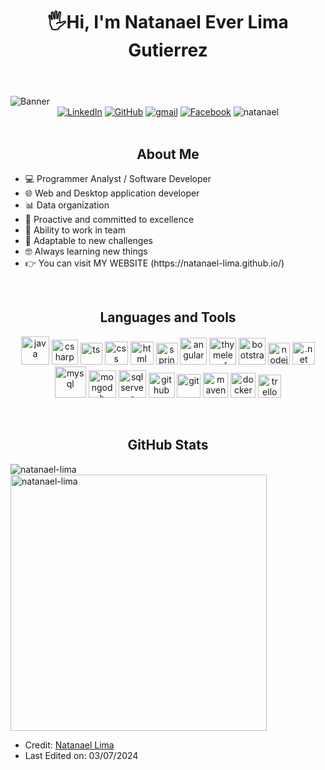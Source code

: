 <body>
    <header>
         <div align="center"><h1 align="center"> 🖐Hi, I'm Natanael Ever Lima Gutierrez</h1></div>
    </header>
    <img src="https://i.postimg.cc/9FBXqjzT/banner-github-2.png" alt="Banner" class="banner">
    <div align=center>
        <a href="https://www.linkedin.com/in/natanael-ever-lima-gutierrez-9bb695259/"><img src="https://img.shields.io/badge/Linkedin-0077b5?style=flat&logo=linkedin" alt="LinkedIn" /></a>
        <a href="https://github.com/natanael-lima"><img src="https://img.shields.io/badge/GitHub-214A57?style=flat&logo=github&logoColor=white" alt="GitHub" /></a>
        <a href="lima73777@gmail.com"><img src="https://img.shields.io/badge/Gmail-C52943?style=flat&logo=gmail&logoColor=white" alt="gmail" /></a>
        <a href="https://www.facebook.com/natanael1999/"><img src="https://img.shields.io/badge/Facebook-1b155d?style=flat&logo=facebook&logoColor=white" alt="Facebook" /></a>
        <a> <img src="https://komarev.com/ghpvc/?username=natanael-lima&label=Profile%20views&color=ba0bea&style=flat" alt="natanael" /> </a>
    </div>
    <div align=left>
        <br>
   <h2 align="center">About Me</h2>
               <ul>
                   <li>💻 Programmer Analyst / Software Developer</li>
                   <li>🌐 Web and Desktop application developer</li>
                   <li>📊 Data organization</li>
                   <li>🚀 Proactive and committed to excellence</li>
                   <li>🤝 Ability to work in team</li>
                   <li>🔧 Adaptable to new challenges</li>
                   <li>🤓 Always learning new things</li>
                   <li>👉 You can visit MY WEBSITE (https://natanael-lima.github.io/) </li>
               </ul>
            <br>
    <h2 align="center">Languages and Tools</h2>
            <p align="center">
            <img src="https://cdn.jsdelivr.net/gh/devicons/devicon@latest/icons/java/java-original.svg" alt="java" width="45" height="45"/>
            <img src="https://www.svgrepo.com/show/452184/csharp.svg" alt="csharp" width="42" height="40"/>
            <img src="https://cdn.jsdelivr.net/gh/devicons/devicon@latest/icons/typescript/typescript-original.svg" alt="ts" width="35" height="35"/> 
            <img src="https://cdn.jsdelivr.net/gh/devicons/devicon@latest/icons/css3/css3-original.svg" alt="css" width="37" height="37"/> 
            <img src="https://cdn.jsdelivr.net/gh/devicons/devicon@latest/icons/html5/html5-original.svg" alt="html" width="37" height="37"/>   
            <img src="https://cdn.jsdelivr.net/gh/devicons/devicon@latest/icons/spring/spring-original.svg" alt="spring" width="35" height="35"/>
            <img src="https://www.svgrepo.com/show/452156/angular.svg" alt="angular" width="43" height="43"/>
            <img src="https://img.icons8.com/color/48/thymeleaf.png" alt="thymeleaf" width="43" height="43"/>
            <img src="https://img.icons8.com/color/48/bootstrap--v2.png" alt="bootstrap" width="43" height="43"/>
            <img src="https://cdn.jsdelivr.net/gh/devicons/devicon@latest/icons/nodejs/nodejs-original.svg" alt="nodejs" width="35" height="35"/>
            <img src="https://upload.wikimedia.org/wikipedia/commons/thumb/7/7d/Microsoft_.NET_logo.svg/456px-Microsoft_.NET_logo.svg.png" alt=".net" width="36" height="36"/>   
            <img src="https://img.icons8.com/fluency/48/my-sql.png" alt="mysql" width="50" height="50"/> 
            <img src="https://img.icons8.com/color/48/mongodb.png" alt="mongodb" width="44" height="44"/> 
            <img src="https://img.icons8.com/color/48/microsoft-sql-server.png" alt="sqlserver" width="44" height="44"/>  
            <img src="https://img.icons8.com/color-glass/48/github--v1.png" alt="github" width="42" height="40"/> 
            <img src="https://cdn.jsdelivr.net/gh/devicons/devicon@latest/icons/git/git-original.svg" alt="git" width="38" height="38"/> 
            <img src="https://www.svgrepo.com/show/373829/maven.svg" alt="maven" width="40" height="40"/>
            <img src="https://www.svgrepo.com/show/452192/docker.svg" alt="docker" width="40" height="40"/> 
            <img src="https://cdn.jsdelivr.net/gh/devicons/devicon@latest/icons/trello/trello-plain.svg" alt="trello" width="37" height="37"/>
            </p>
         <br>
 <h2 align="center">GitHub Stats</h2>
    <p>
    <img align="left" src="https://github-readme-stats.vercel.app/api/top-langs?username=natanael-lima&show_icons=true&locale=en&layout=compact" alt="natanael-lima" />
    </p>
    <p>&nbsp;
    <img align="center" src="https://github-readme-stats.vercel.app/api?username=natanael-lima&show_icons=true&locale=en" alt="natanael-lima" width="410" />
    </p>
    
</body>

* Credit: [Natanael Lima](https://github.com/natanael-lima)
* Last Edited on: 03/07/2024
